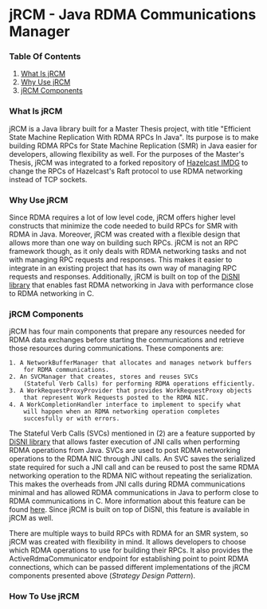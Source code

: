 # jRCM - Java RDMA Communications Manager

### Table Of Contents
1. [What Is jRCM](#what-is-jrcm)
2. [Why Use jRCM](#why-use-jrcm)
2. [jRCM Components](#jrcm-components)

### What Is jRCM <a name="what-is-jrcm"></a>

jRCM is a Java library built for a Master Thesis
project, with title "Efficient State Machine Replication
With RDMA RPCs In Java". Its purpose is to make 
building RDMA RPCs for State Machine Replication (SMR)
in Java easier for developers, allowing flexibility as well.
For the purposes of the Master's Thesis,
jRCM was integrated to a forked repository of
[Hazelcast IMDG](https://github.com/JohnArg/hazelcast) to change
the RPCs of Hazelcast's Raft protocol to use RDMA networking
instead of TCP sockets.

### Why Use jRCM <a name="why-use-jrcm"></a>

Since RDMA requires a lot of
low level code, jRCM offers higher level constructs
that minimize the code needed 
to build RPCs for SMR with RDMA in Java.
Moreover, jRCM was created with a flexible design that
allows more than one way on building such RPCs.
jRCM is not an RPC framework though, as it
only deals with RDMA networking tasks and not with managing 
RPC requests and responses. This makes it easier to integrate
in an existing project that has its own way of managing RPC
requests and responses.
Additionally, jRCM is built on top of the
[DiSNI library](https://github.com/zrlio/disni) that enables
fast RDMA networking in Java with performance close to RDMA
networking in C.

### jRCM Components <a name="jrcm-components"></a>


jRCM has four main components that prepare any resources needed for 
RDMA data exchanges before starting the communications and 
retrieve those resources during communications.
These components are:

    1. A NetworkBufferManager that allocates and manages network buffers 
        for RDMA communications.
    2. An SVCManager that creates, stores and reuses SVCs 
        (Stateful Verb Calls) for performing RDMA operations efficiently.
    3. A WorkRequestProxyProvider that provides WorkRequestProxy objects 
        that represent Work Requests posted to the RDMA NIC.
    4. A WorkCompletionHandler interface to implement to specify what 
        will happen when an RDMA networking operation completes 
        succesfully or with errors.


The Stateful Verb Calls (SVCs) mentioned in (2) are a feature supported by
[DiSNI library](https://github.com/zrlio/disni)
that allows faster execution of JNI calls when performing RDMA
operations from Java. 
SVCs are used to post RDMA networking operations to the RDMA NIC through
JNI calls. An SVC saves the serialized state required for such a JNI call 
and can be reused to post the same RDMA networking operation to the 
RDMA NIC without repeating the serialization. This makes the overheads
from JNI calls during RDMA communications minimal and has allowed
RDMA communications in Java
to perform close to RDMA communications in C.
More information about this feature can be
found 
[here](https://dominoweb.draco.res.ibm.com/reports/rz3845.pdf).
Since jRCM is built
on top of DiSNI, this feature is available in jRCM as well.

There are multiple ways to build RPCs with RDMA for
an SMR system, so
jRCM was created with flexibility in mind. 
It allows developers to choose which RDMA operations to 
use for building their RPCs. It also provides the 
ActiveRdmaCommunicator endpoint for establishing point to point 
RDMA connections, which can be passed different implementations
of the jRCM components presented above 
(<i>Strategy Design Pattern</i>).


### How To Use jRCM

